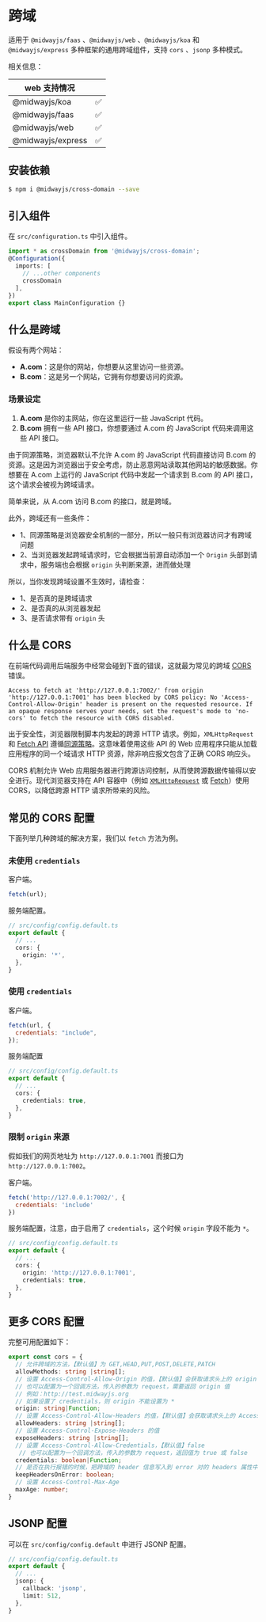 # 跨域

适用于 `@midwayjs/faas` 、`@midwayjs/web` 、`@midwayjs/koa` 和 `@midwayjs/express` 多种框架的通用跨域组件，支持 `cors` 、`jsonp` 多种模式。

相关信息：

| web 支持情况      |      |
| ----------------- | ---- |
| @midwayjs/koa     | ✅    |
| @midwayjs/faas    | ✅    |
| @midwayjs/web     | ✅    |
| @midwayjs/express | ✅    |



## 安装依赖

```bash
$ npm i @midwayjs/cross-domain --save
```

## 引入组件

在 `src/configuration.ts` 中引入组件。

```typescript
import * as crossDomain from '@midwayjs/cross-domain';
@Configuration({
  imports: [
    // ...other components
    crossDomain
  ],
})
export class MainConfiguration {}
```



## 什么是跨域

假设有两个网站：

- **A.com**：这是你的网站，你想要从这里访问一些资源。
- **B.com**：这是另一个网站，它拥有你想要访问的资源。

### 场景设定

1. **A.com** 是你的主网站，你在这里运行一些 JavaScript 代码。
2. **B.com** 拥有一些 API 接口，你想要通过 A.com 的 JavaScript 代码来调用这些 API 接口。

由于同源策略，浏览器默认不允许 A.com 的 JavaScript 代码直接访问 B.com 的资源。这是因为浏览器出于安全考虑，防止恶意网站读取其他网站的敏感数据。你想要在 A.com 上运行的 JavaScript 代码中发起一个请求到 B.com 的 API 接口，这个请求会被视为跨域请求。

简单来说，从 A.com 访问 B.com 的接口，就是跨域。

此外，跨域还有一些条件：

* 1、同源策略是浏览器安全机制的一部分，所以一般只有浏览器访问才有跨域问题
* 2、当浏览器发起跨域请求时，它会根据当前源自动添加一个 `Origin` 头部到请求中，服务端也会根据 `origin` 头判断来源，进而做处理

所以，当你发现跨域设置不生效时，请检查：

* 1、是否真的是跨域请求
* 2、是否真的从浏览器发起
* 3、是否请求带有 `origin` 头



## 什么是 CORS

在前端代码调用后端服务中经常会碰到下面的错误，这就最为常见的跨域 [CORS](https://developer.mozilla.org/en-US/docs/Web/HTTP/CORS) 错误。

```
Access to fetch at 'http://127.0.0.1:7002/' from origin 'http://127.0.0.1:7001' has been blocked by CORS policy: No 'Access-Control-Allow-Origin' header is present on the requested resource. If an opaque response serves your needs, set the request's mode to 'no-cors' to fetch the resource with CORS disabled.
```

出于安全性，浏览器限制脚本内发起的跨源 HTTP 请求。例如，`XMLHttpRequest` 和 [Fetch API](https://developer.mozilla.org/zh-CN/docs/Web/API/Fetch_API) 遵循[同源策略](https://developer.mozilla.org/zh-CN/docs/Web/Security/Same-origin_policy)。这意味着使用这些 API 的 Web 应用程序只能从加载应用程序的同一个域请求 HTTP 资源，除非响应报文包含了正确 CORS 响应头。

CORS 机制允许 Web 应用服务器进行跨源访问控制，从而使跨源数据传输得以安全进行。现代浏览器支持在 API 容器中（例如 [`XMLHttpRequest`](https://developer.mozilla.org/zh-CN/docs/Web/API/XMLHttpRequest) 或 [Fetch](https://developer.mozilla.org/zh-CN/docs/Web/API/Fetch_API)）使用 CORS，以降低跨源 HTTP 请求所带来的风险。



## 常见的 CORS 配置

下面列举几种跨域的解决方案，我们以 `fetch` 方法为例。

### 未使用 `credentials` 

客户端。

```javascript
fetch(url);
```

服务端配置。

```typescript
// src/config/config.default.ts
export default {
  // ...
  cors: {
    origin: '*',
  },
}
```

### 使用 `credentials`

客户端。

```javascript
fetch(url, {
  credentials: "include",
});
```

服务端配置

```typescript
// src/config/config.default.ts
export default {
  // ...
  cors: {
    credentials: true,
  },
}
```

### 限制 `origin` 来源

假如我们的网页地址为 `http://127.0.0.1:7001` 而接口为 `http://127.0.0.1:7002`。

客户端。

```javascript
fetch('http://127.0.0.1:7002/', {
  credentials: 'include'
})
```

服务端配置，注意，由于启用了 `credentials`，这个时候 `origin` 字段不能为 `*`。

```typescript
// src/config/config.default.ts
export default {
  // ...
  cors: {
    origin: 'http://127.0.0.1:7001',
    credentials: true,
  },
}
```



## 更多 CORS 配置

完整可用配置如下：

```typescript
export const cors = {
  // 允许跨域的方法，【默认值】为 GET,HEAD,PUT,POST,DELETE,PATCH
  allowMethods: string |string[];
  // 设置 Access-Control-Allow-Origin 的值，【默认值】会获取请求头上的 origin
  // 也可以配置为一个回调方法，传入的参数为 request，需要返回 origin 值
  // 例如：http://test.midwayjs.org
  // 如果设置了 credentials，则 origin 不能设置为 *
  origin: string|Function;
  // 设置 Access-Control-Allow-Headers 的值，【默认值】会获取请求头上的 Access-Control-Request-Headers
  allowHeaders: string |string[];
  // 设置 Access-Control-Expose-Headers 的值
  exposeHeaders: string |string[];
  // 设置 Access-Control-Allow-Credentials，【默认值】false
   // 也可以配置为一个回调方法，传入的参数为 request，返回值为 true 或 false
  credentials: boolean|Function;
  // 是否在执行报错的时候，把跨域的 header 信息写入到 error 对的 headers 属性中，【默认值】false
  keepHeadersOnError: boolean;
  // 设置 Access-Control-Max-Age
  maxAge: number;
}
```


## JSONP 配置

可以在 `src/config/config.default` 中进行 JSONP 配置。

```typescript
// src/config/config.default.ts
export default {
  // ...
  jsonp: {
    callback: 'jsonp',
    limit: 512,
  },
}
```
